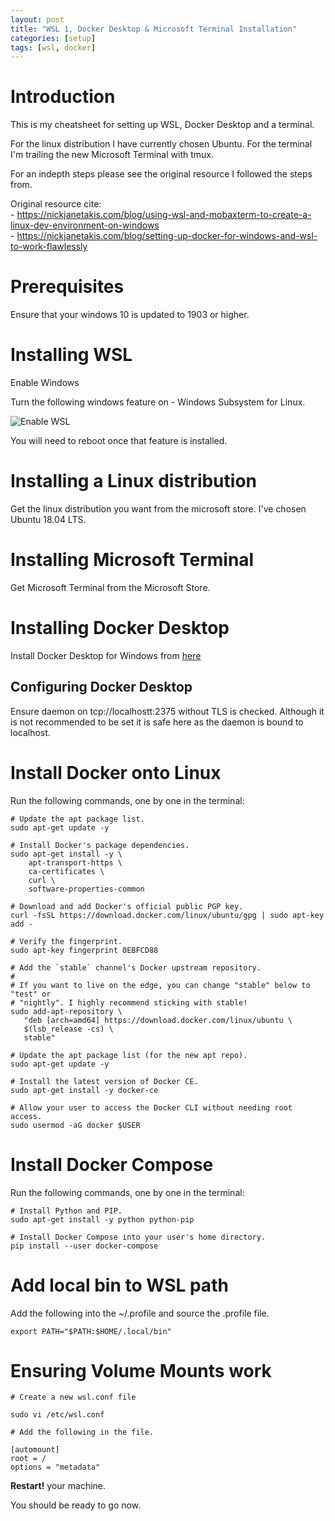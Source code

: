 ```yaml
---
layout: post
title: "WSL 1, Docker Desktop & Microsoft Terminal Installation"
categories: [setup]
tags: [wsl, docker]
---
```


# Introduction

This is my cheatsheet for setting up WSL, Docker Desktop and a terminal.

For the linux distribution I have currently chosen Ubuntu.
For the terminal I'm trailing the new Microsoft Terminal with tmux.

For an indepth steps please see the original resource I followed the steps from.

Original resource cite:  
    - https://nickjanetakis.com/blog/using-wsl-and-mobaxterm-to-create-a-linux-dev-environment-on-windows  
    - https://nickjanetakis.com/blog/setting-up-docker-for-windows-and-wsl-to-work-flawlessly

# Prerequisites

Ensure that your windows 10 is updated to 1903 or higher.

# Installing WSL

Enable Windows

Turn the following windows feature on - Windows Subsystem for Linux.

![Enable WSL](https://github.com/slowmonkey/slowmonkey.github.io/tree/master/assets/wsl-conemu-docker-desktop-installation/enabling-wsl.png)

You will need to reboot once that feature is installed.

# Installing a Linux distribution

Get the linux distribution you want from the microsoft store. I've chosen Ubuntu 18.04 LTS.

# Installing Microsoft Terminal

Get Microsoft Terminal from the Microsoft Store.

# Installing Docker Desktop

Install Docker Desktop for Windows from [here](https://hub.docker.com/editions/community/docker-ce-desktop-windows)

## Configuring Docker Desktop

Ensure daemon on tcp://localhostt:2375 without TLS is checked. Although it is not recommended to be set it is safe here as the daemon is bound to localhost.

# Install Docker onto Linux

Run the following commands, one by one in the terminal:

```
# Update the apt package list.
sudo apt-get update -y

# Install Docker's package dependencies.
sudo apt-get install -y \
    apt-transport-https \
    ca-certificates \
    curl \
    software-properties-common

# Download and add Docker's official public PGP key.
curl -fsSL https://download.docker.com/linux/ubuntu/gpg | sudo apt-key add -

# Verify the fingerprint.
sudo apt-key fingerprint 0EBFCD88

# Add the `stable` channel's Docker upstream repository.
#
# If you want to live on the edge, you can change "stable" below to "test" or
# "nightly". I highly recommend sticking with stable!
sudo add-apt-repository \
   "deb [arch=amd64] https://download.docker.com/linux/ubuntu \
   $(lsb_release -cs) \
   stable"

# Update the apt package list (for the new apt repo).
sudo apt-get update -y

# Install the latest version of Docker CE.
sudo apt-get install -y docker-ce

# Allow your user to access the Docker CLI without needing root access.
sudo usermod -aG docker $USER
```

# Install Docker Compose
Run the following commands, one by one in the terminal:

```
# Install Python and PIP.
sudo apt-get install -y python python-pip

# Install Docker Compose into your user's home directory.
pip install --user docker-compose
```

# Add local bin to WSL path

Add the following into the ~/.profile and source the .profile file.

```
export PATH="$PATH:$HOME/.local/bin"
```

# Ensuring Volume Mounts work
```
# Create a new wsl.conf file

sudo vi /etc/wsl.conf

# Add the following in the file.

[automount]
root = /
options = "metadata"
```

**Restart!** your machine.


You should be ready to go now.